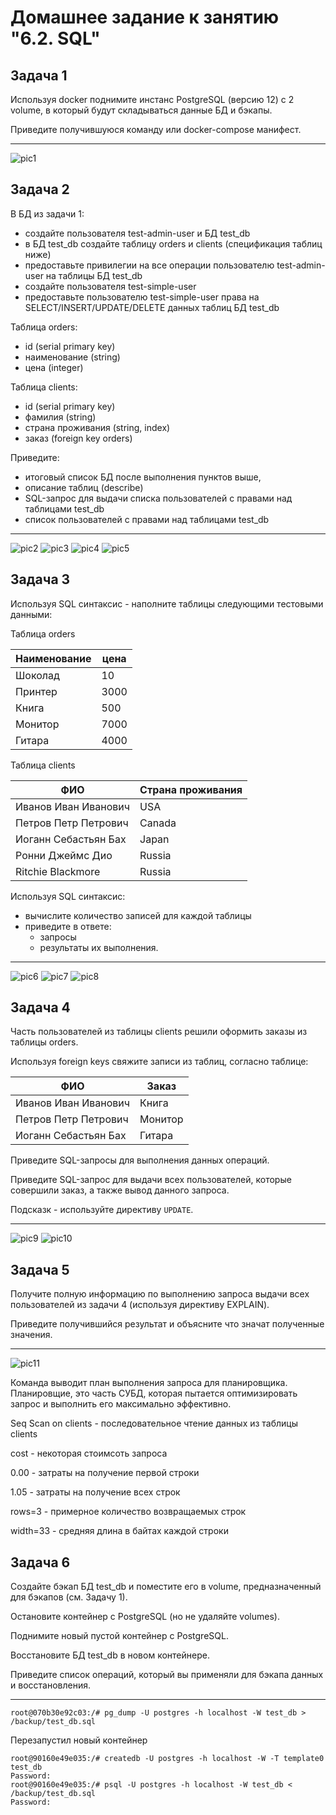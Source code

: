 # Домашнее задание к занятию "6.2. SQL"

## Задача 1

Используя docker поднимите инстанс PostgreSQL (версию 12) c 2 volume, 
в который будут складываться данные БД и бэкапы.

Приведите получившуюся команду или docker-compose манифест.

---

![pic1](https://github.com/arhipovea/devops-netology/blob/main/06_02/assets/pic01.png)

## Задача 2

В БД из задачи 1: 
- создайте пользователя test-admin-user и БД test_db
- в БД test_db создайте таблицу orders и clients (спeцификация таблиц ниже)
- предоставьте привилегии на все операции пользователю test-admin-user на таблицы БД test_db
- создайте пользователя test-simple-user  
- предоставьте пользователю test-simple-user права на SELECT/INSERT/UPDATE/DELETE данных таблиц БД test_db

Таблица orders:
- id (serial primary key)
- наименование (string)
- цена (integer)

Таблица clients:
- id (serial primary key)
- фамилия (string)
- страна проживания (string, index)
- заказ (foreign key orders)

Приведите:
- итоговый список БД после выполнения пунктов выше,
- описание таблиц (describe)
- SQL-запрос для выдачи списка пользователей с правами над таблицами test_db
- список пользователей с правами над таблицами test_db

---

![pic2](https://github.com/arhipovea/devops-netology/blob/main/06_02/assets/pic02.png)
![pic3](https://github.com/arhipovea/devops-netology/blob/main/06_02/assets/pic03.png)
![pic4](https://github.com/arhipovea/devops-netology/blob/main/06_02/assets/pic04.png)
![pic5](https://github.com/arhipovea/devops-netology/blob/main/06_02/assets/pic05.png)


## Задача 3

Используя SQL синтаксис - наполните таблицы следующими тестовыми данными:

Таблица orders

|Наименование|цена|
|------------|----|
|Шоколад| 10 |
|Принтер| 3000 |
|Книга| 500 |
|Монитор| 7000|
|Гитара| 4000|

Таблица clients

|ФИО|Страна проживания|
|------------|----|
|Иванов Иван Иванович| USA |
|Петров Петр Петрович| Canada |
|Иоганн Себастьян Бах| Japan |
|Ронни Джеймс Дио| Russia|
|Ritchie Blackmore| Russia|

Используя SQL синтаксис:
- вычислите количество записей для каждой таблицы 
- приведите в ответе:
    - запросы 
    - результаты их выполнения.

---

![pic6](https://github.com/arhipovea/devops-netology/blob/main/06_02/assets/pic06.png)
![pic7](https://github.com/arhipovea/devops-netology/blob/main/06_02/assets/pic07.png)
![pic8](https://github.com/arhipovea/devops-netology/blob/main/06_02/assets/pic08.png)

## Задача 4

Часть пользователей из таблицы clients решили оформить заказы из таблицы orders.

Используя foreign keys свяжите записи из таблиц, согласно таблице:

|ФИО|Заказ|
|------------|----|
|Иванов Иван Иванович| Книга |
|Петров Петр Петрович| Монитор |
|Иоганн Себастьян Бах| Гитара |

Приведите SQL-запросы для выполнения данных операций.

Приведите SQL-запрос для выдачи всех пользователей, которые совершили заказ, а также вывод данного запроса.
 
Подсказк - используйте директиву `UPDATE`.

---

![pic9](https://github.com/arhipovea/devops-netology/blob/main/06_02/assets/pic09.png)
![pic10](https://github.com/arhipovea/devops-netology/blob/main/06_02/assets/pic10.png)

## Задача 5

Получите полную информацию по выполнению запроса выдачи всех пользователей из задачи 4 
(используя директиву EXPLAIN).

Приведите получившийся результат и объясните что значат полученные значения.

---

![pic11](https://github.com/arhipovea/devops-netology/blob/main/06_02/assets/pic11.png)

Команда выводит план выполнения запроса для планировщика. Планировщие, это часть СУБД, которая пытается оптимизировать запрос и выполнить его максимально эффективно.

Seq Scan on clients - последовательное чтение данных из таблицы clients

cost - некоторая стоимсоть запроса

0.00 - затраты на получение первой строки 

1.05 - затраты на получение всех строк

rows=3 - примерное количество возвращаемых строк

width=33 - средняя длина в байтах каждой строки

## Задача 6

Создайте бэкап БД test_db и поместите его в volume, предназначенный для бэкапов (см. Задачу 1).

Остановите контейнер с PostgreSQL (но не удаляйте volumes).

Поднимите новый пустой контейнер с PostgreSQL.

Восстановите БД test_db в новом контейнере.

Приведите список операций, который вы применяли для бэкапа данных и восстановления. 

---

```console
root@070b30e92c03:/# pg_dump -U postgres -h localhost -W test_db > /backup/test_db.sql
```

Перезапустил новый контейнер

```console
root@90160e49e035:/# createdb -U postgres -h localhost -W -T template0 test_db
Password: 
root@90160e49e035:/# psql -U postgres -h localhost -W test_db < /backup/test_db.sql 
Password: 
```